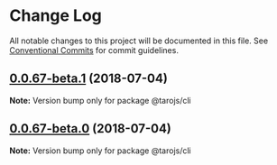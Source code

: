 # Change Log

All notable changes to this project will be documented in this file.
See [Conventional Commits](https://conventionalcommits.org) for commit guidelines.

<a name="0.0.67-beta.1"></a>
## [0.0.67-beta.1](https://github.com/NervJS/taro/compare/v0.0.67-beta.0...v0.0.67-beta.1) (2018-07-04)




**Note:** Version bump only for package @tarojs/cli

<a name="0.0.67-beta.0"></a>
## [0.0.67-beta.0](https://github.com/NervJS/taro/compare/v0.0.66...v0.0.67-beta.0) (2018-07-04)




**Note:** Version bump only for package @tarojs/cli
